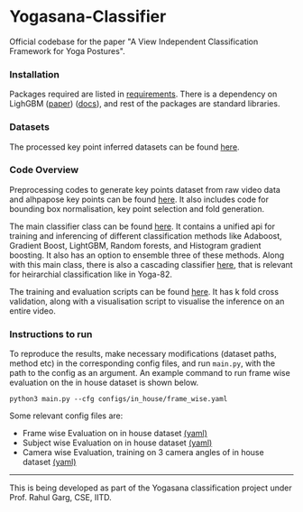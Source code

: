 # Yogasana-Classifier

Official codebase for the paper "A View Independent Classification Framework for Yoga Postures".

### Installation

Packages required are listed in [requirements](./requirements.txt). There is a dependency on LighGBM ([paper](https://ui.adsabs.harvard.edu/abs/2021arXiv210900724Y/abstract)) ([docs](https://lightgbm.readthedocs.io/en/latest/)), and rest of the packages are standard libraries.

### Datasets

The processed key point inferred datasets can be found [here](https://drive.google.com/drive/folders/13xcSisb_UNwVRhV_joR0rXG3kmK_DDVi?usp=sharing).

### Code Overview

Preprocessing codes to generate key points dataset from raw video data and alhpapose key points can be found [here](./preprocess). It also includes code for bounding box normalisation, key point selection and fold generation. 

The main classifier class can be found [here](./classifier/model.py). It contains a unified api for training and inferencing of different classification methods like Adaboost, Gradient Boost, LightGBM, Random forests, and Histogram gradient boosting. It also has an option to ensemble three of these methods. Along with this main class, there is also a cascading classifier [here](./classifier/cascading_classifier.py), that is relevant for heirarchial classification like in Yoga-82.

The training and evaluation scripts can be found [here](./api). It has k fold cross validation, along with a visualisation script to visualise the inference on an entire video. 

### Instructions to run

To reproduce the results, make necessary modifications (dataset paths, method etc) in the corresponding config files, and run `main.py`, with the path to the config as an argument. An example command to run frame wise evaluation on the in house dataset is shown below.

~~~
python3 main.py --cfg configs/in_house/frame_wise.yaml
~~~

Some relevant config files are:

- Frame wise Evaluation on in house dataset [(yaml)](./configs/in_house/frame_wise.yaml)
- Subject wise Evaluation on in house dataset [(yaml)](./configs/in_house/subject_wise.yaml)
- Camera wise Evaluation, training on 3 camera angles of in house dataset [(yaml)](./configs/in_house/camera_wise_3cam.yaml)



---


This is being developed as part of the Yogasana classification project under Prof. Rahul Garg, CSE, IITD.

